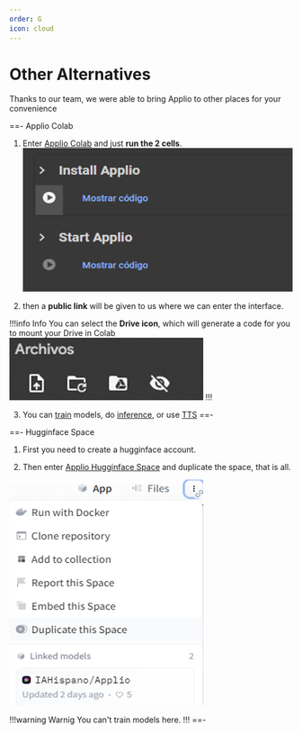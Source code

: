 ```yaml
---
order: G
icon: cloud
---
```


# Other Alternatives
Thanks to our team, we were able to bring Applio to other places for your convenience

==- Applio Colab
 1. Enter [Applio Colab](https://colab.research.google.com/github/iahispano/applio/blob/master/assets/Applio.ipynb) and just **run the 2 cells**.
 ![](../assets/Colab.png)

 2. then a **public link** will be given to us where we can enter the interface.

 !!!info Info
 You can select the **Drive icon**, which will generate a code for you to mount your Drive in Colab
 ![](../assets/Drive.png)
 !!!

 3. You can [train](/get-started\training.md/) models, do [inference](/get-started\inferencing.md/), or use [TTS](/get-started\tts.md/)
==- 

==- Hugginface Space
 1. First you need to create a hugginface account.

 2. Then enter [Applio Hugginface Space](https://huggingface.co/spaces/IAHispano/Applio) and duplicate the space, that is all. 
 
 ![](../assets/Duplicate.png)
 
 !!!warning Warnig
 You can't train models here.
 !!!
==- 
